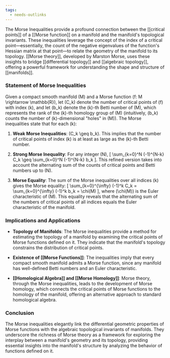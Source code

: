 ```yaml
---
tags:
  - needs-outlinks
---
```

The Morse Inequalities provide a profound connection between the [[critical points]] of a [[Morse function]] on a manifold and the manifold's topological invariants. These inequalities leverage the concept of the index of a critical point—essentially, the count of the negative eigenvalues of the function's Hessian matrix at that point—to relate the geometry of the manifold to its topology. [[Morse theory]], developed by Marston Morse, uses these insights to bridge [[differential topology]] and [[algebraic topology]], offering a powerful framework for understanding the shape and structure of [[manifolds]].

### Statement of Morse Inequalities

Given a compact smooth manifold \(M\) and a Morse function \(f: M \rightarrow \mathbb{R}\), let \(C_k\) denote the number of critical points of \(f\) with index \(k\), and let \(b_k\) denote the \(k\)-th Betti number of \(M\), which represents the rank of the \(k\)-th homology group of \(M\) (intuitively, \(b_k\) counts the number of \(k\)-dimensional "holes" in \(M\)). The Morse inequalities state that for each \(k\):

1. **Weak Morse Inequalities**: \(C_k \geq b_k\). This implies that the number of critical points of index \(k\) is at least as large as the \(k\)-th Betti number.

2. **Strong Morse Inequality**: For any integer \(N\),
\[ \sum_{k=0}^N (-1)^{N-k} C_k \geq \sum_{k=0}^N (-1)^{N-k} b_k \].
This refined version takes into account the alternating sum of the counts of critical points and Betti numbers up to \(N\).

3. **Morse Equality**: The sum of the Morse inequalities over all indices \(k\) gives the Morse equality:
\[ \sum_{k=0}^{\infty} (-1)^k C_k = \sum_{k=0}^{\infty} (-1)^k b_k = \chi(M) \],
where \(\chi(M)\) is the Euler characteristic of \(M\). This equality reveals that the alternating sum of the numbers of critical points of all indices equals the Euler characteristic of the manifold.

### Implications and Applications

- **Topology of Manifolds**: The Morse inequalities provide a method for estimating the topology of a manifold by examining the critical points of Morse functions defined on it. They indicate that the manifold's topology constrains the distribution of critical points.

- **Existence of [[Morse Functions]]**: The inequalities imply that every compact smooth manifold admits a Morse function, since any manifold has well-defined Betti numbers and an Euler characteristic.

- **[[Homological Algebra]] and [[Morse Homology]]**: Morse theory, through the Morse inequalities, leads to the development of Morse homology, which connects the critical points of Morse functions to the homology of the manifold, offering an alternative approach to standard homological algebra.

### Conclusion

The Morse inequalities elegantly link the differential geometric properties of Morse functions with the algebraic topological invariants of manifolds. They underscore the richness of Morse theory as a framework for exploring the interplay between a manifold's geometry and its topology, providing essential insights into the manifold's structure by analyzing the behavior of functions defined on it.
